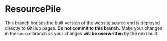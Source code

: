 ResourcePile
================

This branch houses the built version of the website source and is deployed directly to GitHub pages. **Do not commit to this branch.** Make your changes in the `source` branch as your changes **will be overwritten** by the next built.
